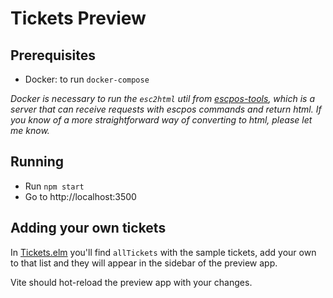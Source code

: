 # Tickets Preview

## Prerequisites

-   Docker: to run `docker-compose`

_Docker is necessary to run the `esc2html` util from [escpos-tools](https://github.com/receipt-print-hq/escpos-tools),
which is a server that can receive requests with escpos commands and return html. 
If you know of a more straightforward way of converting to html, please let me know._

## Running

-   Run `npm start`
-   Go to http://localhost:3500

## Adding your own tickets

In [Tickets.elm](src/Tickets.elm) you'll find `allTickets` with the sample tickets, 
add your own to that list and they will appear in the sidebar of the preview app.

Vite should hot-reload the preview app with your changes.
